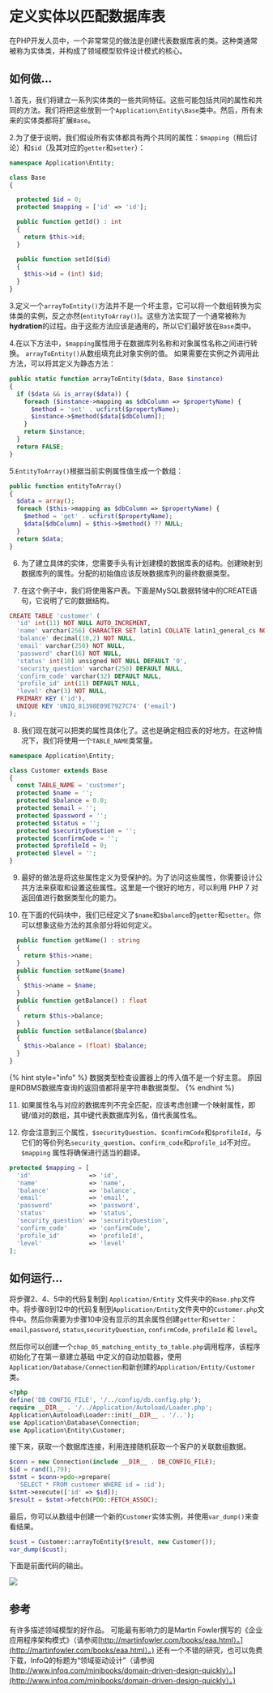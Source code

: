 # 定义实体以匹配数据库表

在PHP开发人员中，一个非常常见的做法是创建代表数据库表的类。这种类通常被称为实体类，并构成了领域模型软件设计模式的核心。

## 如何做...

1.首先，我们将建立一系列实体类的一些共同特征。这些可能包括共同的属性和共同的方法。我们将把这些放到一个`Application\Entity\Base`类中。然后，所有未来的实体类都将扩展`Base`。

2.为了便于说明，我们假设所有实体都具有两个共同的属性：`$mapping`（稍后讨论）和`$id`（及其对应的`getter`和`setter`）：

```php
namespace Application\Entity;

class Base
{

  protected $id = 0;
  protected $mapping = ['id' => 'id'];

  public function getId() : int
  {
    return $this->id;
  }

  public function setId($id)
  {
    $this->id = (int) $id;
  }
}
```

3.定义一个`arrayToEntity()`方法并不是一个坏主意，它可以将一个数组转换为实体类的实例，反之亦然\(`entityToArray()`\)。这些方法实现了一个通常被称为**hydration**的过程。由于这些方法应该是通用的，所以它们最好放在`Base`类中。

4.在以下方法中，`$mapping`属性用于在数据库列名称和对象属性名称之间进行转换。 `arrayToEntity()`从数组填充此对象实例的值。 如果需要在实例之外调用此方法，可以将其定义为静态方法：

```php
public static function arrayToEntity($data, Base $instance)
{
  if ($data && is_array($data)) {
    foreach ($instance->mapping as $dbColumn => $propertyName) {
      $method = 'set' . ucfirst($propertyName);
      $instance->$method($data[$dbColumn]);
    }
    return $instance;
  }
  return FALSE;
}
```

5.`EntityToArray()`根据当前实例属性值生成一个数组：

```php
public function entityToArray()
{
  $data = array();
  foreach ($this->mapping as $dbColumn => $propertyName) {
    $method = 'get' . ucfirst($propertyName);
    $data[$dbColumn] = $this->$method() ?? NULL;
  }
  return $data;
}
```

6. 为了建立具体的实体，您需要手头有计划建模的数据库表的结构。创建映射到数据库列的属性。分配的初始值应该反映数据库列的最终数据类型。

7. 在这个例子中，我们将使用客户表。下面是MySQL数据转储中的CREATE语句，它说明了它的数据结构。

```php
CREATE TABLE 'customer' (
  'id' int(11) NOT NULL AUTO_INCREMENT,
  'name' varchar(256) CHARACTER SET latin1 COLLATE latin1_general_cs NOT NULL,
  'balance' decimal(10,2) NOT NULL,
  'email' varchar(250) NOT NULL,
  'password' char(16) NOT NULL,
  'status' int(10) unsigned NOT NULL DEFAULT '0',
  'security_question' varchar(250) DEFAULT NULL,
  'confirm_code' varchar(32) DEFAULT NULL,
  'profile_id' int(11) DEFAULT NULL,
  'level' char(3) NOT NULL,
  PRIMARY KEY ('id'),
  UNIQUE KEY 'UNIQ_81398E09E7927C74' ('email')
);
```

8. 我们现在就可以把类的属性具体化了。这也是确定相应表的好地方。在这种情况下，我们将使用一个`TABLE_NAME`类常量。

```php
namespace Application\Entity;

class Customer extends Base
{
  const TABLE_NAME = 'customer';
  protected $name = '';
  protected $balance = 0.0;
  protected $email = '';
  protected $password = '';
  protected $status = '';
  protected $securityQuestion = '';
  protected $confirmCode = '';
  protected $profileId = 0;
  protected $level = '';
}
```

9. 最好的做法是将这些属性定义为受保护的。为了访问这些属性，你需要设计公共方法来获取和设置这些属性。这里是一个很好的地方，可以利用 PHP 7 对返回值进行数据类型化的能力。

10. 在下面的代码块中，我们已经定义了`$name`和`$balance`的`getter`和`setter`。你可以想象这些方法的其余部分将如何定义。

```php
  public function getName() : string
  {
    return $this->name;
  }
  public function setName($name)
  {
    $this->name = $name;
  }
  public function getBalance() : float
  {
    return $this->balance;
  }
  public function setBalance($balance)
  {
    $this->balance = (float) $balance;
  }
}
```

{% hint style="info" %}
数据类型检查设置器上的传入值不是一个好主意。 原因是RDBMS数据库查询的返回值都将是字符串数据类型。
{% endhint %}

11. 如果属性名与对应的数据库列不完全匹配，应该考虑创建一个映射属性，即键/值对的数组，其中键代表数据库列名，值代表属性名。

12. 你会注意到三个属性，`$securityQuestion`、`$confirmCode`和`$profileId`，与它们的等价列名`security_question`、`confirm_code`和`profile_id`不对应。`$mapping` 属性将确保进行适当的翻译。

```php
protected $mapping = [
  'id'                => 'id',
  'name'              => 'name',
  'balance'           => 'balance',
  'email'             => 'email',
  'password'          => 'password',
  'status'            => 'status',
  'security_question' => 'securityQuestion',
  'confirm_code'      => 'confirmCode',
  'profile_id'        => 'profileId',
  'level'             => 'level'
];
```

## 如何运行...

将步骤2、4、5中的代码复制到 `Application/Entity` 文件夹中的`Base.php`文件中。将步骤8到12中的代码复制到`Application/Entity`文件夹中的`Customer.php`文件中。然后你需要为步骤10中没有显示的其余属性创建`getter`和`setter`：`email`,`password`, `status`,`securityQuestion`, `confirmCode`, `profileId` 和 `level`。

然后你可以创建一个`chap_05_matching_entity_to_table.php`调用程序，该程序初始化了在第一章建立基础 中定义的自动加载器，使用`Application/Database/Connection`和新创建的`Application/Entity/Customer`类。

```php
<?php
define('DB_CONFIG_FILE', '/../config/db.config.php');
require __DIR__ . '/../Application/Autoload/Loader.php';
Application\Autoload\Loader::init(__DIR__ . '/..');
use Application\Database\Connection;
use Application\Entity\Customer;
```

接下来，获取一个数据库连接，利用连接随机获取一个客户的关联数组数据。

```php
$conn = new Connection(include __DIR__ . DB_CONFIG_FILE);
$id = rand(1,79);
$stmt = $conn->pdo->prepare(
  'SELECT * FROM customer WHERE id = :id');
$stmt->execute(['id' => $id]);
$result = $stmt->fetch(PDO::FETCH_ASSOC);
```

最后，你可以从数组中创建一个新的`Customer`实体实例，并使用`var_dump()`来查看结果。

```php
$cust = Customer::arrayToEntity($result, new Customer());
var_dump($cust);
```

下面是前面代码的输出。

![](../../.gitbook/assets/image%20%2876%29.png)

## 参考

有许多描述领域模型的好作品。 可能最有影响力的是Martin Fowler撰写的《企业应用程序架构模式》（请参阅[http://martinfowler.com/books/eaa.html）。](http://martinfowler.com/books/eaa.html）。) 还有一个不错的研究，也可以免费下载，InfoQ的标题为“领域驱动设计”（请参阅[http://www.infoq.com/minibooks/domain-driven-design-quickly）。](http://www.infoq.com/minibooks/domain-driven-design-quickly）。)

